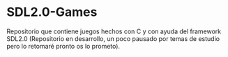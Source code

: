 # SDL2.0-Games
Repositorio que contiene juegos hechos con C y con ayuda del framework SDL2.0
(Repositorio en desarrollo, un poco pausado por temas de estudio pero lo retomaré pronto os lo prometo).
